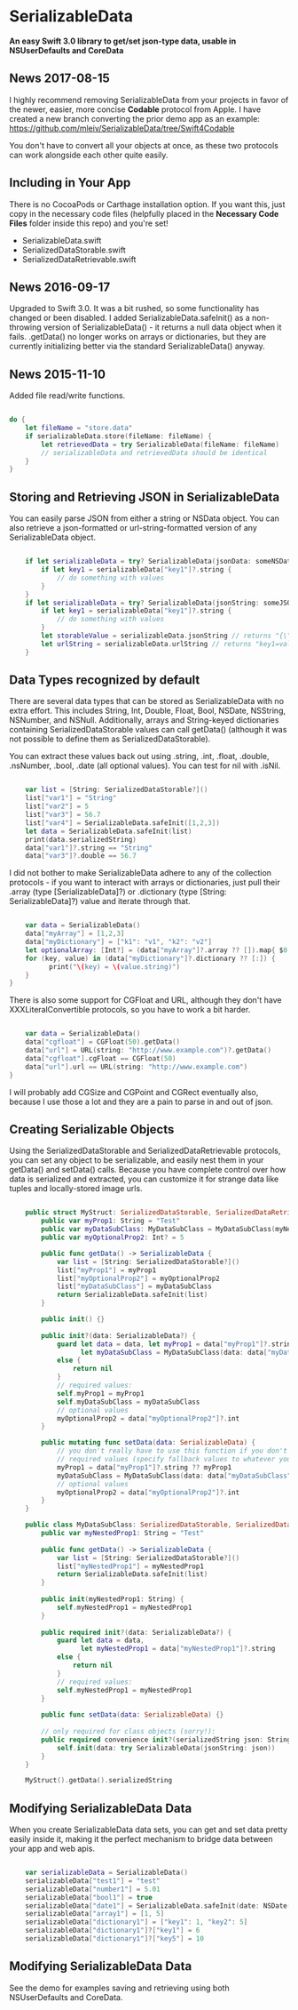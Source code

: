 # SerializableData

**An easy Swift 3.0 library to get/set json-type data, usable in NSUserDefaults and CoreData**

## News 2017-08-15

I highly recommend removing SerializableData from your projects in favor of the newer, easier, more concise **Codable** protocol from Apple. I have created a new branch converting the prior demo app as an example: https://github.com/mleiv/SerializableData/tree/Swift4Codable

You don't have to convert all your objects at once, as these two protocols can work alongside each other quite easily. 


## Including in Your App

There is no CocoaPods or Carthage installation option. If you want this, just copy in the necessary code files (helpfully placed in the **Necessary Code Files** folder inside this repo) and you're set!

* SerializableData.swift
* SerializedDataStorable.swift
* SerializedDataRetrievable.swift

## News 2016-09-17

Upgraded to Swift 3.0. It was a bit rushed, so some functionality has changed or been disabled. I added SerializableData.safeInit() as a non-throwing version of SerializableData() - it returns a null data object when it fails. .getData() no longer works on arrays or dictionaries, but they are currently initializing better via the standard SerializableData() anyway.

## News 2015-11-10

Added file read/write functions.

```swift

do {
    let fileName = "store.data"
    if serializableData.store(fileName: fileName) {
        let retrievedData = try SerializableData(fileName: fileName)
        // serializableData and retrievedData should be identical
    }
}
```

## Storing and Retrieving JSON in SerializableData

You can easily parse JSON from either a string or NSData object. You can also retrieve a json-formatted or url-string-formatted version of any SerializableData object.

```swift

	if let serializableData = try? SerializableData(jsonData: someNSData) {
		if let key1 = serializableData["key1"]?.string {
			// do something with values
		}
	}
	if let serializableData = try? SerializableData(jsonString: someJSONString) {
		if let key1 = serializableData["key1"]?.string {
			// do something with values
		}
		let storableValue = serializableData.jsonString // returns "{\"key1\":\"value1\",\"key2\":\"value2\"}"
		let urlString = serializableData.urlString // returns "key1=value&key2=value2"
	}
```

## Data Types recognized by default

There are several data types that can be stored as SerializableData with no extra effort. This includes String, Int, Double, Float, Bool, NSDate, NSString, NSNumber, and NSNull. Additionally, arrays and String-keyed dictionaries containing SerializedDataStorable values can call getData() (although it was not possible to define them as SerializedDataStorable).

You can extract these values back out using .string, .int, .float, .double, .nsNumber, .bool, .date (all optional values). You can test for nil with .isNil.

```swift

    var list = [String: SerializedDataStorable?]()
    list["var1"] = "String"
    list["var2"] = 5
    list["var3"] = 56.7
    list["var4"] = SerializableData.safeInit([1,2,3])
    let data = SerializableData.safeInit(list)
    print(data.serializedString)
    data["var1"]?.string == "String"
    data["var3"]?.double == 56.7
```

I did not bother to make SerializableData adhere to any of the collection protocols - if you want to interact with arrays or dictionaries, just pull their .array (type [SerializableData]?) or .dictionary (type [String: SerializableData]?) value and iterate through that.

```swift

    var data = SerializableData()
    data["myArray"] = [1,2,3]
    data["myDictionary"] = ["k1": "v1", "k2": "v2"]
    let optionalArray: [Int?] = (data["myArray"]?.array ?? []).map{ $0.int } 
    for (key, value) in (data["myDictionary"]?.dictionary ?? [:]) {
    	  print("\(key) = \(value.string)")
    }
}
```

There is also some support for CGFloat and URL, although they don't have XXXLiteralConvertible protocols, so you have to work a bit harder.

```swift

    var data = SerializableData()
    data["cgfloat"] = CGFloat(50).getData()
    data["url"] = URL(string: "http://www.example.com")?.getData()
    data["cgfloat"].cgFloat == CGFloat(50)
    data["url"].url == URL(string: "http://www.example.com")
}
```


I will probably add CGSize and CGPoint and CGRect eventually also, because I use those a lot and they are a pain to parse in and out of json.


## Creating Serializable Objects

Using the SerializedDataStorable and SerializedDataRetrievable protocols, you can set any object to be serializable, and easily nest them in your getData() and setData() calls. Because you have complete control over how data is serialized and extracted, you can customize it for strange data like tuples and locally-stored image urls.

```swift

	public struct MyStruct: SerializedDataStorable, SerializedDataRetrievable {
	    public var myProp1: String = "Test"
	    public var myDataSubClass: MyDataSubClass = MyDataSubClass(myNestedProp1: "Something")
	    public var myOptionalProp2: Int? = 5

	    public func getData() -> SerializableData {
	        var list = [String: SerializedDataStorable?]()
	        list["myProp1"] = myProp1
	        list["myOptionalProp2"] = myOptionalProp2
	        list["myDataSubClass"] = myDataSubClass
	        return SerializableData.safeInit(list)
	    }

	    public init() {}
	    
	    public init?(data: SerializableData?) {
	        guard let data = data, let myProp1 = data["myProp1"]?.string, 
                  let myDataSubClass = MyDataSubClass(data: data["myDataSubClass"])
	        else {
	            return nil
	        }
	        // required values:
	        self.myProp1 = myProp1
	        self.myDataSubClass = myDataSubClass
	        // optional values
	        myOptionalProp2 = data["myOptionalProp2"]?.int
	    }

	    public mutating func setData(data: SerializableData) {
            // you don't really have to use this function if you don't want, but with value types it is sometimes nice to be able to setData() instead of recreate the object with init?(), which would drop any observers you have attached to the object.
            // required values (specify fallback values to whatever you want)
	        myProp1 = data["myProp1"]?.string ?? myProp1
	        myDataSubClass = MyDataSubClass(data: data["myDataSubClass"]) ?? myDataSubClass
            // optional values
	        myOptionalProp2 = data["myOptionalProp2"]?.int
	    }
	}

	public class MyDataSubClass: SerializedDataStorable, SerializedDataRetrievable {
		public var myNestedProp1: String = "Test"
        
	    public func getData() -> SerializableData {
	        var list = [String: SerializedDataStorable?]()
	        list["myNestedProp1"] = myNestedProp1
	        return SerializableData.safeInit(list)
	    }
        
	    public init(myNestedProp1: String) {
	        self.myNestedProp1 = myNestedProp1
	    }
        
	    public required init?(data: SerializableData?) {
	        guard let data = data, 
                  let myNestedProp1 = data["myNestedProp1"]?.string
	        else {
	            return nil
	        }
	        // required values:
	        self.myNestedProp1 = myNestedProp1
	    }
        
	    public func setData(data: SerializableData) {}
        
	    // only required for class objects (sorry!):
	    public required convenience init?(serializedString json: String) throws {
	        self.init(data: try SerializableData(jsonString: json))
	    }
	}

	MyStruct().getData().serializedString
```


## Modifying SerializableData Data

When you create SerializableData data sets, you can get and set data pretty easily inside it, making it the perfect mechanism to bridge data between your app and web apis.

```swift

    var serializableData = SerializableData()
    serializableData["test1"] = "test"
    serializableData["number1"] = 5.01
    serializableData["bool1"] = true
    serializableData["date1"] = SerializableData.safeInit(date: NSDate()) // dates are tricky
    serializableData["array1"] = [1, 5]
    serializableData["dictionary1"] = ["key1": 1, "key2": 5]
    serializableData["dictionary1"]?["key1"] = 6
    serializableData["dictionary1"]?["key5"] = 10
```

## Modifying SerializableData Data

See the demo for examples saving and retrieving using both NSUserDefaults and CoreData.






